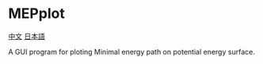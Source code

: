 # MEPplot
 [中文](README_CN)  [日本語](README_JP.md)

A GUI program for ploting Minimal energy path on potential energy surface. 

